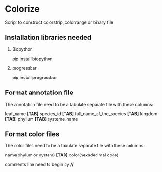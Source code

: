 # Colorize

Script to construct colorstrip, colorrange or binary file

Installation libraries needed
-----------------------------

1. Biopython

    pip install biopython

2. progressbar

    pip install progressbar


Format annotation file
----------------------
The annotation file need to be a tabulate separate file with these columns:

leaf_name **[TAB]** species_id **[TAB]** full_name_of_the_species **[TAB]** kingdom **[TAB]** phyllum **[TAB]** systeme_name

Format color files
------------------
The color files need to be a tabulate separate file with these columns:

name(phylum or system) **[TAB]** color(hexadecimal code)

comments line need to begin by **//**
